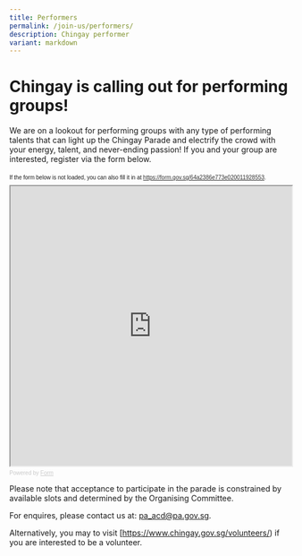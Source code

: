 ```yaml
---
title: Performers
permalink: /join-us/performers/
description: Chingay performer
variant: markdown
---
```

# **Chingay is calling out for performing groups!**

We are on a lookout for performing groups with any type of performing talents that can light up the Chingay Parade and electrify the crowd with your energy, talent, and never-ending passion! If you and your group are interested, register via the form below.


<div style="font-family: Sans-Serif;
    font-size: 10px;
    color: #000;
    opacity: 0.9;
    padding-top: 5px;
    padding-bottom: 8px;">
  If the form below is not loaded, you can also fill it in at
  <a href="https://form.gov.sg/64a2386e773e020011928553">https://form.gov.sg/64a2386e773e020011928553</a>.
</div>



<iframe title="myFrame" style="width: 100%; height: 500px" src="https://form.gov.sg/64a2386e773e020011928553" id="iframe">frame body</iframe>

<div style="font-family: Sans-Serif;
    font-size: 10px;
    color: #999;
    opacity: 0.5;
    padding-top: 5px;">
  Powered by <a style="color: #999" href="https://form.gov.sg">Form</a>
</div>

Please note that acceptance to participate in the parade is constrained by available slots and determined by the Organising Committee. 

For enquires, please contact us at:
[pa_acd@pa.gov.sg](mailto:pa_acd@pa.gov.sg).

Alternatively, you may to visit [https://www.chingay.gov.sg/volunteers/) if you are interested to be a volunteer.